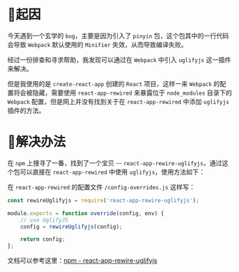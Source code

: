 # 🤔起因
今天遇到一个玄学的 `bug`，主要是因为引入了 `pinyin` 包，这个包其中的一行代码会导致 `Webpack` 默认使用的 `Minifier` 失效，从而导致编译失败。

经过一份排查和寻求帮助，我发现可以通过在 `Webpack` 中引入 `uglifyjs` 这一插件来解决。

但是我使用的是 `create-react-app` 创建的 `React` 项目，这样一来 `Webpack` 的配置将会被隐藏，需要使用 `react-app-rewired` 来暴露位于 `node_modules` 目录下的 `Webpack` 配置，但是网上并没有找到关于在 `react-app-rewired` 中添加 `uglifyjs` 插件的方法。

# 🎉解决办法
在 `npm` 上搜寻了一番，找到了一个宝贝 -- `react-app-rewire-uglifyjs`，通过这个包可以直接在 `react-app-rewired` 中使用 `uglifyjs`，使用方法如下：

在 `react-app-rewired` 的配置文件 `/config-overrides.js` 这样写：

```javascript
const rewireUglifyjs = require('react-app-rewire-uglifyjs');

module.exports = function override(config, env) {
    // use UglifyJS
    config = rewireUglifyjs(config);

    return config;
};
```

文档可以参考这里：[npm - react-app-rewire-uglifyjs](https://www.npmjs.com/package/react-app-rewire-uglifyjs)